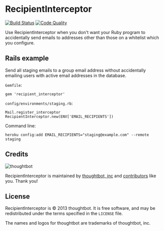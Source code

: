 RecipientInterceptor
====================

[![Build Status](https://secure.travis-ci.org/thoughtbot/recipient_interceptor.png)](http://travis-ci.org/thoughtbot/recipient_interceptor?branch=master)
[![Code Quality](https://codeclimate.com/badge.png)](https://codeclimate.com/github/thoughtbot/recipient_interceptor)

Use RecipientInterceptor when you don't want your Ruby program to accidentally
send emails to addresses other than those on a whitelist which you configure.

Rails example
-------------

Send all staging emails to a group email address without accidentally emailing
users with active email addresses in the database.

`Gemfile`:

    gem 'recipient_interceptor'

`config/environments/staging.rb`:

    Mail.register_interceptor RecipientInterceptor.new(ENV['EMAIL_RECIPIENTS'])

Command line:

    heroku config:add EMAIL_RECIPIENTS="staging@example.com" --remote staging

Credits
-------

![thoughtbot](http://thoughtbot.com/images/tm/logo.png)

RecipientInterceptor is maintained by
[thoughtbot, inc](http://thoughtbot.com/community) and
[contributors](/thoughtbot/recipient_interceptor/contributors) like you.
Thank you!

License
-------

RecipientInterceptor is © 2013 thoughtbot. It is free software, and may be
redistributed under the terms specified in the `LICENSE` file.

The names and logos for thoughtbot are trademarks of thoughtbot, inc.
